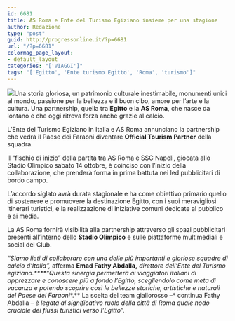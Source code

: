 ```yaml
---
id: 6681
title: AS Roma e Ente del Turismo Egiziano insieme per una stagione
author: Redazione
type: "post"
guid: http://progressonline.it/?p=6681
url: "/?p=6681"
colormag_page_layout:
- default_layout
categories: "['VIAGGI']"
tags: "['Egitto', 'Ente turismo Egitto', 'Roma', 'turismo']"
---
```


![](https://progressonline.it/wp-content/uploads/2017/10/Roma-Egitto-300x198.png)Una storia gloriosa, un patrimonio culturale inestimabile, monumenti unici al mondo, passione per la bellezza e il buon cibo, amore per l’arte e la cultura. Una partnership, quella tra **Egitto** e la **AS Roma**, che nasce da lontano e che oggi ritrova forza anche grazie al calcio.

L’Ente del Turismo Egiziano in Italia e AS Roma annunciano la partnership che vedrà il Paese dei Faraoni diventare **Official Tourism Partner** della squadra.<u></u><u></u>

Il “fischio di inizio” della partita tra AS Roma e SSC Napoli, giocata allo Stadio Olimpico sabato 14 ottobre, è coinciso con l’inizio della collaborazione, che prenderà forma in prima battuta nei led pubblicitari di bordo campo.<u></u><u></u>

L’accordo siglato avrà durata stagionale e ha come obiettivo primario quello di sostenere e promuovere la destinazione Egitto, con i suoi meravigliosi itinerari turistici, e la realizzazione di iniziative comuni dedicate al pubblico e ai media.<u></u><u></u>

La AS Roma fornirà visibilità alla partnership attraverso gli spazi pubblicitari presenti all’interno dello **Stadio Olimpico** e sulle piattaforme multimediali e social del Club.

*“Siamo lieti di collaborare con una delle più importanti e gloriose squadre di calcio d’Italia”,* afferma **Emad Fathy Abdalla,** **direttore dell’Ente del Turismo egiziano*.****“Questa sinergia permetterà ai viaggiatori italiani di apprezzare e conoscere più a fondo l’Egitto, scegliendolo come meta di vacanza e potendo scoprire così le bellezze storiche, artistiche e naturali del Paese dei Faraoni**.** La scelta del team giallorosso –* continua Fathy Abdalla *– è legata al significativo ruolo della città di Roma quale nodo cruciale dei flussi turistici verso l’Egitto”.*